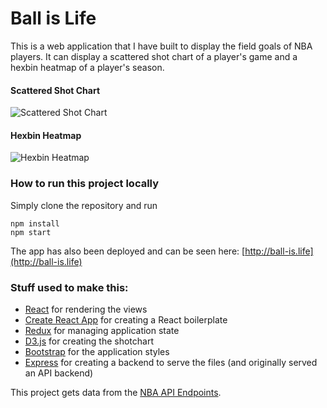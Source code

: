 # Ball is Life

This is a web application that I have built to display the field goals of NBA players. It can display a scattered shot chart of a player's game and a hexbin heatmap of a player's season.

#### Scattered Shot Chart
![Scattered Shot Chart](http://i.imgur.com/6IyNEf5.png)

#### Hexbin Heatmap
![Hexbin Heatmap](http://i.imgur.com/qz4Mubm.png)

### How to run this project locally
Simply clone the repository and run
```
npm install
npm start
```

The app has also been deployed and can be seen here:
[http://ball-is.life](http://ball-is.life)

### Stuff used to make this:

 * [React](https://facebook.github.io/react/) for rendering the views
 * [Create React App](https://github.com/facebookincubator/create-react-app) for creating a React boilerplate
 * [Redux](http://redux.js.org/) for managing application state
 * [D3.js](https://d3js.org/) for creating the shotchart
 * [Bootstrap](https://v4-alpha.getbootstrap.com/) for the application styles
 * [Express](expressjs.com) for creating a backend to serve the files (and originally served an API backend)

This project gets data from the [NBA API Endpoints](https://github.com/bttmly/nba).
